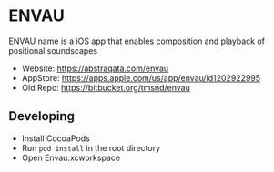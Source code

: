 # ENVAU

ENVAU name is a iOS app that enables composition and playback of positional soundscapes

- Website:  https://abstraqata.com/envau
- AppStore: https://apps.apple.com/us/app/envau/id1202922995
- Old Repo: https://bitbucket.org/tmsnd/envau


## Developing
* Install CocoaPods
* Run ```pod install``` in the root directory
* Open Envau.xcworkspace
